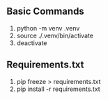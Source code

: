 ## Basic Commands
1. python -m venv .venv
2. source ./.venv/bin/activate
3. deactivate

## Requirements.txt
1. pip freeze > requirements.txt
2. pip install -r requirements.txt

